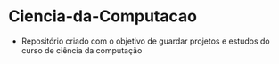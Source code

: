 # Ciencia-da-Computacao

- Repositório criado com o objetivo de guardar projetos e estudos do curso de ciência da computação

